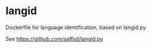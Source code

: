 # langid

Dockerfile for language identification, based on langid.py

See https://github.com/saffsd/langid.py

